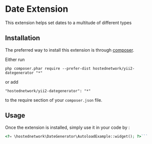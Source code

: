 Date Extension
==============
This extension helps set dates to a multitude of different types

Installation
------------

The preferred way to install this extension is through [composer](http://getcomposer.org/download/).

Either run

```
php composer.phar require --prefer-dist hostednetwork/yii2-dategenerator "*"
```

or add

```
"hostednetwork/yii2-dategenerator": "*"
```

to the require section of your `composer.json` file.


Usage
-----

Once the extension is installed, simply use it in your code by  :

```php
<?= \hostednetwork\DateGenerator\AutoloadExample::widget(); ?>```